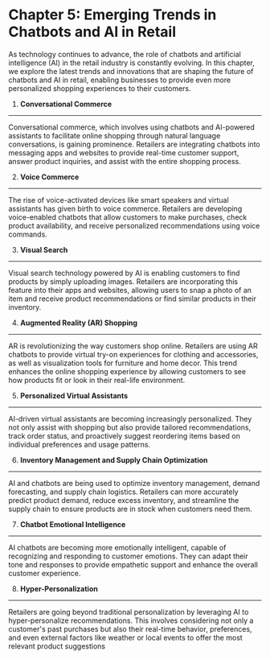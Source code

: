 Chapter 5: Emerging Trends in Chatbots and AI in Retail
=======================================================

As technology continues to advance, the role of chatbots and artificial intelligence (AI) in the retail industry is constantly evolving. In this chapter, we explore the latest trends and innovations that are shaping the future of chatbots and AI in retail, enabling businesses to provide even more personalized shopping experiences to their customers.

1. **Conversational Commerce**
------------------------------

Conversational commerce, which involves using chatbots and AI-powered assistants to facilitate online shopping through natural language conversations, is gaining prominence. Retailers are integrating chatbots into messaging apps and websites to provide real-time customer support, answer product inquiries, and assist with the entire shopping process.

2. **Voice Commerce**
---------------------

The rise of voice-activated devices like smart speakers and virtual assistants has given birth to voice commerce. Retailers are developing voice-enabled chatbots that allow customers to make purchases, check product availability, and receive personalized recommendations using voice commands.

3. **Visual Search**
--------------------

Visual search technology powered by AI is enabling customers to find products by simply uploading images. Retailers are incorporating this feature into their apps and websites, allowing users to snap a photo of an item and receive product recommendations or find similar products in their inventory.

4. **Augmented Reality (AR) Shopping**
--------------------------------------

AR is revolutionizing the way customers shop online. Retailers are using AR chatbots to provide virtual try-on experiences for clothing and accessories, as well as visualization tools for furniture and home decor. This trend enhances the online shopping experience by allowing customers to see how products fit or look in their real-life environment.

5. **Personalized Virtual Assistants**
--------------------------------------

AI-driven virtual assistants are becoming increasingly personalized. They not only assist with shopping but also provide tailored recommendations, track order status, and proactively suggest reordering items based on individual preferences and usage patterns.

6. **Inventory Management and Supply Chain Optimization**
---------------------------------------------------------

AI and chatbots are being used to optimize inventory management, demand forecasting, and supply chain logistics. Retailers can more accurately predict product demand, reduce excess inventory, and streamline the supply chain to ensure products are in stock when customers need them.

7. **Chatbot Emotional Intelligence**
-------------------------------------

AI chatbots are becoming more emotionally intelligent, capable of recognizing and responding to customer emotions. They can adapt their tone and responses to provide empathetic support and enhance the overall customer experience.

8. **Hyper-Personalization**
----------------------------

Retailers are going beyond traditional personalization by leveraging AI to hyper-personalize recommendations. This involves considering not only a customer's past purchases but also their real-time behavior, preferences, and even external factors like weather or local events to offer the most relevant product suggestions
